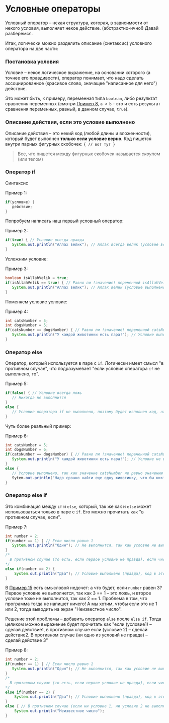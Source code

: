 # Условные операторы

Условный оператор – некая структура, которая, в зависимости от некого условия, выполняет некое действие. (абстрактно-ично!) Давай разберемся.

Итак, логически можно разделить описание (синтаксис) условного оператора на две части:

### Постановка условия

Условие – некое логическое выражение, на основании которого (а точнее его правдивости), оператор понимает, что надо сделать ассоциированное (красивое слово, значащее "написанное для него") действие.

Это может быть, к примеру, переменная типа `boolean`, либо результат сравнения переменных (смотри [Пример 8](), `a < b` - это и есть результат сравнения переменных, равный, в данном случае, `true`).

### Описание действия, если это условие выполнено

Описание действия – это некий код (любой длины и вложенности), который будет выполнен **только если условие верно**. Код пишется внутри парных фигурных скобочек: `{ // вот тут }`

>Все, что пишется между фигурных скобочек называется *скоупом* (или телом)

### Оператор if

Синтаксис

Пример 1:
```java
if(условие) {
   действие;
}
```

Попробуем написать наш первый условный оператор:

Пример 2:
```java
if(true) { // Условие всегда правда
   System.out.println("Аллах велик"); // Аллах всегда велик (условие всегда правда), поэтому скажем же об этом!
}
```

Усложним условие:

Пример 3:
```java
boolean isAllahVelik = true;
if(isAllahVelik == true) { // Равно ли !значение! переменной isAllahVelik true
   System.out.println("Аллах велик"); // Аллах велик (условие выполнено), поэтому скажем же об этом!
}
```

Поменяем условие условие:

Пример 4:
```java
int catsNumber = 5;
int dogsNumber = 5;
if(catsNumber == dogsNumber) { // Равно ли !значение! переменной catsNumber значению переменной dogsNumber
   System.out.println("У каждой животинки есть пара!"); // Условие выполнено, напишем, что у всех есть друг
}
```

### Оператор else

Оператор, который используется в паре с `if`. Логически имеет смысл "в противном случае", что подразумевает "если условие оператора `if` не выполнено, то".

Пример 5:
```java
if(false) { // Условие всегда ложь
   // Никогда не выполнится
}
else {
   // Условие оператора if не выполнено, поэтому будет исполнен код, находящийся в этом скоупе
}
```

Чуть более реальный пример:

Пример 6:
```java
int catsNumber = 5;
int dogsNumber = 6;
if(catsNumber == dogsNumber) { // Равно ли !значение! переменной catsNumber значению переменной dogsNumber. 
   System.out.println("У каждой животинки есть пара!"); // Условие не выполнено, код не выполнится
}
else {
   // Условие выполнено, так как значение catsNumber не равно значению dogsNumber
   Sytem.out.println("Надо срочно найти еще одну животинку, что бы никто не скучал"); // Выполнится
}
```

### Оператор else if

Это комбинация между `if` и `else`, который, так же как и `else` может использоваться только в паре с `if`. Его можно прочитать как "в противном случае, если". 

Пример 7:
```java
int number = 2;
if(number == 1) { // Если число равно 1
   System.out.println("Один"); // Не выполнится, так как условие не выполнено
}
/*
  В противном случае (то есть, если первое условие не правда), если число равно 2
*/
else if(number == 2) {
	System.out.println("Два"); // Условие выполнено (правда), код в этом скоупе (между {}) выполнится
} 
```

В [Пример 15]() есть смысловой недочет: а что будет, если `number` равен 3? Первое условие не выполнется, так как 3 == 1 – это ложь, и второе условие тоже не выполнится, так как 2 == 1. Проблема в том, что программа тогда не напишет ничего! А мы хотим, чтобы если это не 1 или 2, тогда выводить на экран "Неизвестное число". 

Решение этой проблемы – добавить оператор `else` после `else if`. Тогда целиком можно выражение будет прочитать как "если (условие1) – сделай действие1, в противном случае если (условие 2) – сделай действие2. В противном случае (ни одно из условий не правда) – сделай действие 3"

Пример 8:
```java
int number = 2;
if(number == 1) { // Если число равно 1
   System.out.println("Один"); // Не выполнится, так как условие не выполнено
}
/*
  В противном случае (то есть, если первое условие не правда), если число равно 2
*/
else if(number == 2) {
	System.out.println("Два"); // Условие выполнено (правда), код в этом скоупе (между {}) выполнится
}
else { // В противном случае (если ни условие 1, ни условие 2 не выполнены)
	System.out.println("Неизвестное число");
}

```